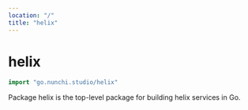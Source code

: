 ```yaml
---
location: "/"
title: "helix"
---
```


# helix

```go
import "go.nunchi.studio/helix"
```

Package helix is the top\-level package for building helix services in Go.





